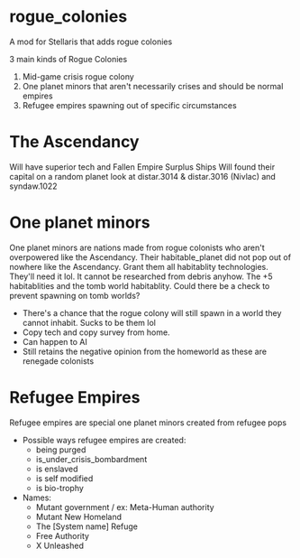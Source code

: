 # rogue_colonies
A mod for Stellaris that adds rogue colonies

3 main kinds of Rogue Colonies 
  1. Mid-game crisis rogue colony
  2. One planet minors that aren't necessarily crises and should be normal empires
  3. Refugee empires spawning out of specific circumstances

# The Ascendancy 
 Will have superior tech and Fallen Empire Surplus Ships
 Will found their capital on a random planet
 look at distar.3014 & distar.3016 (Nivlac) and syndaw.1022

# One planet minors
One planet minors are nations made from rogue colonists who aren't overpowered like the Ascendancy. Their habitable_planet did not pop out of nowhere like the Ascendancy.
Grant them all habitablity technologies. They'll need it lol. It cannot be researched from debris anyhow. The +5  habitablities and the tomb world habitablity. Could there be a check to prevent spawning on tomb worlds?
  - There's a chance that the rogue colony will still spawn in a world they cannot inhabit. Sucks to be them lol
  - Copy tech and copy survey from home.
  - Can happen to AI
  - Still retains the negative opinion from the homeworld as these are renegade colonists

# Refugee Empires
  Refugee empires are special one planet minors created from refugee pops
  - Possible ways refugee empires are created:
    - being purged
    - is_under_crisis_bombardment
    - is enslaved
    - is self modified
    - is bio-trophy
  - Names:
    - Mutant government / ex: Meta-Human authority
    - Mutant New Homeland
    - The [System name] Refuge
    - Free Authority
    - X Unleashed
